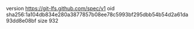 version https://git-lfs.github.com/spec/v1
oid sha256:1a104db834e280a3877857b08ee78c5993bf295dbb54b54d2a61da93dd8e08bf
size 932
